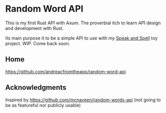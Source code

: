 # Random Word API

This is my first Rust API with Axum. The proverbial itch to learn API design and
development with Rust.

Its main purpose it to be a simple API to use with my
[Speak and Spell](https://github.com/andreacfromtheapp/elm_speakandspell) toy
project. WIP. Come back soon.

## Home

<https://github.com/andreacfromtheapp/random-word-api>

## Acknowledgments

Inspired by <https://github.com/mcnaveen/random-words-api> (not going to be as
featureful nor publicly usable)
